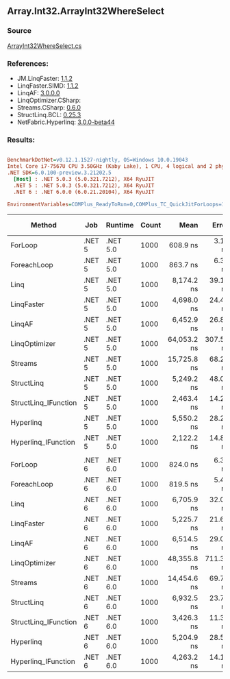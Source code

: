 ﻿## Array.Int32.ArrayInt32WhereSelect

### Source
[ArrayInt32WhereSelect.cs](../LinqBenchmarks/Array/Int32/ArrayInt32WhereSelect.cs)

### References:
- JM.LinqFaster: [1.1.2](https://www.nuget.org/packages/JM.LinqFaster/1.1.2)
- LinqFaster.SIMD: [1.1.2](https://www.nuget.org/packages/LinqFaster.SIMD/1.0.3)
- LinqAF: [3.0.0.0](https://www.nuget.org/packages/LinqAF/3.0.0.0)
- LinqOptimizer.CSharp: [](https://www.nuget.org/packages/LinqOptimizer.CSharp/)
- Streams.CSharp: [0.6.0](https://www.nuget.org/packages/Streams.CSharp/0.6.0)
- StructLinq.BCL: [0.25.3](https://www.nuget.org/packages/StructLinq.BCL/0.25.3)
- NetFabric.Hyperlinq: [3.0.0-beta44](https://www.nuget.org/packages/NetFabric.Hyperlinq/3.0.0-beta44)

### Results:
``` ini

BenchmarkDotNet=v0.12.1.1527-nightly, OS=Windows 10.0.19043
Intel Core i7-7567U CPU 3.50GHz (Kaby Lake), 1 CPU, 4 logical and 2 physical cores
.NET SDK=6.0.100-preview.3.21202.5
  [Host] : .NET 5.0.3 (5.0.321.7212), X64 RyuJIT
  .NET 5 : .NET 5.0.3 (5.0.321.7212), X64 RyuJIT
  .NET 6 : .NET 6.0.0 (6.0.21.20104), X64 RyuJIT

EnvironmentVariables=COMPlus_ReadyToRun=0,COMPlus_TC_QuickJitForLoops=1,COMPlus_TieredPGO=1  

```
|               Method |    Job |  Runtime | Count |        Mean |     Error |      StdDev |  Ratio | RatioSD |   Gen 0 | Gen 1 | Gen 2 | Allocated |
|--------------------- |------- |--------- |------ |------------:|----------:|------------:|-------:|--------:|--------:|------:|------:|----------:|
|              ForLoop | .NET 5 | .NET 5.0 |  1000 |    608.9 ns |   3.17 ns |     2.65 ns |   1.00 |    0.00 |       - |     - |     - |         - |
|          ForeachLoop | .NET 5 | .NET 5.0 |  1000 |    863.7 ns |   6.32 ns |     5.28 ns |   1.42 |    0.01 |       - |     - |     - |         - |
|                 Linq | .NET 5 | .NET 5.0 |  1000 |  8,174.2 ns |  39.15 ns |    34.70 ns |  13.43 |    0.08 |  0.0458 |     - |     - |     104 B |
|           LinqFaster | .NET 5 | .NET 5.0 |  1000 |  4,698.0 ns |  24.42 ns |    20.39 ns |   7.72 |    0.05 |  2.8915 |     - |     - |   6,064 B |
|               LinqAF | .NET 5 | .NET 5.0 |  1000 |  6,452.9 ns |  26.85 ns |    23.80 ns |  10.60 |    0.06 |       - |     - |     - |         - |
|        LinqOptimizer | .NET 5 | .NET 5.0 |  1000 | 64,053.2 ns | 307.51 ns |   272.60 ns | 105.17 |    0.48 | 15.1978 |     - |     - |  31,867 B |
|              Streams | .NET 5 | .NET 5.0 |  1000 | 15,725.8 ns |  68.21 ns |    60.46 ns |  25.84 |    0.13 |  0.3357 |     - |     - |     736 B |
|           StructLinq | .NET 5 | .NET 5.0 |  1000 |  5,249.2 ns |  48.02 ns |    42.57 ns |   8.62 |    0.09 |  0.0305 |     - |     - |      64 B |
| StructLinq_IFunction | .NET 5 | .NET 5.0 |  1000 |  2,463.4 ns |  14.21 ns |    12.60 ns |   4.05 |    0.03 |       - |     - |     - |         - |
|            Hyperlinq | .NET 5 | .NET 5.0 |  1000 |  5,550.2 ns |  28.20 ns |    26.38 ns |   9.11 |    0.05 |       - |     - |     - |         - |
|  Hyperlinq_IFunction | .NET 5 | .NET 5.0 |  1000 |  2,122.2 ns |  14.86 ns |    13.90 ns |   3.49 |    0.03 |       - |     - |     - |         - |
|                      |        |          |       |             |           |             |        |         |         |       |       |           |
|              ForLoop | .NET 6 | .NET 6.0 |  1000 |    824.0 ns |   6.30 ns |     5.89 ns |   1.00 |    0.00 |       - |     - |     - |         - |
|          ForeachLoop | .NET 6 | .NET 6.0 |  1000 |    819.5 ns |   5.40 ns |     5.05 ns |   0.99 |    0.01 |       - |     - |     - |         - |
|                 Linq | .NET 6 | .NET 6.0 |  1000 |  6,705.9 ns |  32.05 ns |    26.76 ns |   8.14 |    0.06 |  0.0458 |     - |     - |     104 B |
|           LinqFaster | .NET 6 | .NET 6.0 |  1000 |  5,225.7 ns |  21.69 ns |    20.29 ns |   6.34 |    0.04 |  2.8915 |     - |     - |   6,064 B |
|               LinqAF | .NET 6 | .NET 6.0 |  1000 |  6,514.5 ns |  29.05 ns |    24.26 ns |   7.91 |    0.07 |       - |     - |     - |         - |
|        LinqOptimizer | .NET 6 | .NET 6.0 |  1000 | 48,355.8 ns | 711.38 ns | 1,690.66 ns |  60.38 |    4.04 | 15.0757 |     - |     - |  31,608 B |
|              Streams | .NET 6 | .NET 6.0 |  1000 | 14,454.6 ns |  69.73 ns |    58.23 ns |  17.54 |    0.15 |  0.3510 |     - |     - |     736 B |
|           StructLinq | .NET 6 | .NET 6.0 |  1000 |  6,932.5 ns |  23.72 ns |    19.80 ns |   8.41 |    0.05 |  0.0305 |     - |     - |      64 B |
| StructLinq_IFunction | .NET 6 | .NET 6.0 |  1000 |  3,426.3 ns |  11.33 ns |    10.60 ns |   4.16 |    0.04 |       - |     - |     - |         - |
|            Hyperlinq | .NET 6 | .NET 6.0 |  1000 |  5,204.9 ns |  28.59 ns |    26.75 ns |   6.32 |    0.06 |       - |     - |     - |         - |
|  Hyperlinq_IFunction | .NET 6 | .NET 6.0 |  1000 |  4,263.2 ns |  14.14 ns |    13.22 ns |   5.17 |    0.04 |       - |     - |     - |         - |
